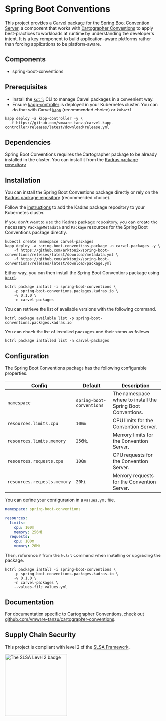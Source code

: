# Spring Boot Conventions

This project provides a [Carvel package](https://carvel.dev/kapp-controller/docs/latest/packaging) for the [Spring Boot Convention Server](https://github.com/arktonix/spring-boot-conventions), a component that works with [Cartographer Conventions](https://github.com/vmware-tanzu/cartographer-conventions) to apply best-practices to workloads at runtime by understanding the developer's intent. It is a key component to build application-aware platforms rather than forcing applications to be platform-aware.

## Components

* spring-boot-conventions

## Prerequisites

* Install the [`kctrl`](https://carvel.dev/kapp-controller/docs/latest/install/#installing-kapp-controller-cli-kctrl) CLI to manage Carvel packages in a convenient way.
* Ensure [kapp-controller](https://carvel.dev/kapp-controller) is deployed in your Kubernetes cluster. You can do that with Carvel
[`kapp`](https://carvel.dev/kapp/docs/latest/install) (recommended choice) or `kubectl`.

```shell
kapp deploy -a kapp-controller -y \
  -f https://github.com/vmware-tanzu/carvel-kapp-controller/releases/latest/download/release.yml
```

## Dependencies

Spring Boot Conventions requires the Cartographer package to be already installed in the cluster. You can install it from the [Kadras package repository](https://github.com/arktonix/kadras-packages).

## Installation

You can install the Spring Boot Conventions package directly or rely on the [Kadras package repository](https://github.com/arktonix/kadras-packages)
(recommended choice).

Follow the [instructions](https://github.com/arktonix/kadras-packages) to add the Kadras package repository to your Kubernetes cluster.

If you don't want to use the Kadras package repository, you can create the necessary `PackageMetadata` and
`Package` resources for the Spring Boot Conventions package directly.

```shell
kubectl create namespace carvel-packages
kapp deploy -a spring-boot-conventions-package -n carvel-packages -y \
    -f https://github.com/arktonix/spring-boot-conventions/releases/latest/download/metadata.yml \
    -f https://github.com/arktonix/spring-boot-conventions/releases/latest/download/package.yml
```

Either way, you can then install the Spring Boot Conventions package using [`kctrl`](https://carvel.dev/kapp-controller/docs/latest/install/#installing-kapp-controller-cli-kctrl).

```shell
kctrl package install -i spring-boot-conventions \
    -p spring-boot-conventions.packages.kadras.io \
    -v 0.1.0 \
    -n carvel-packages
```

You can retrieve the list of available versions with the following command.

```shell
kctrl package available list -p spring-boot-conventions.packages.kadras.io
```

You can check the list of installed packages and their status as follows.

```shell
kctrl package installed list -n carvel-packages
```

## Configuration

The Spring Boot Conventions package has the following configurable properties.

| Config | Default | Description |
|-------|-------------------|-------------|
| `namespace` | `spring-boot-conventions` | The namespace where to install the Spring Boot Conventions. |
| `resources.limits.cpu` | `100m` | CPU limits for the Convention Server. |
| `resources.limits.memory` | `256Mi` | Memory limits for the Convention Server. |
| `resources.requests.cpu` | `100m` | CPU requests for the Convention Server. |
| `resources.requests.memory` | `20Mi` | Memory requests for the Convention Server. |

You can define your configuration in a `values.yml` file.

```yaml
namespace: spring-boot-conventions

resources:
  limits:
    cpu: 100m
    memory: 256Mi
  requests:
    cpu: 100m
    memory: 20Mi
```

Then, reference it from the `kctrl` command when installing or upgrading the package.

```shell
kctrl package install -i spring-boot-conventions \
    -p spring-boot-conventions.packages.kadras.io \
    -v 0.1.0 \
    -n carvel-packages \
    --values-file values.yml
```

## Documentation

For documentation specific to Cartographer Conventions, check out [github.com/vmware-tanzu/cartographer-conventions](https://github.com/vmware-tanzu/cartographer-conventions).

## Supply Chain Security

This project is compliant with level 2 of the [SLSA Framework](https://slsa.dev).

<img src="https://slsa.dev/images/SLSA-Badge-full-level2.svg" alt="The SLSA Level 2 badge" width=200>
